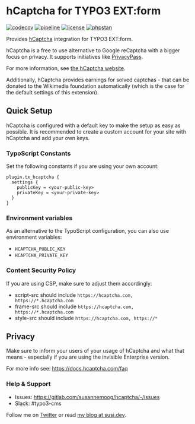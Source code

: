 # hCaptcha for TYPO3 EXT:form

[![codecov](https://codecov.io/gl/susannemoog/hcaptcha/branch/main/graph/badge.svg?token=QPAS36XVEM)](https://codecov.io/gl/susannemoog/hcaptcha/)
[![pipeline](https://gitlab.com/susannemoog/hcaptcha/badges/main/pipeline.svg)]()
[![license](https://img.shields.io/badge/license-GPL%20v3-brightgreen)](https://choosealicense.com/licenses/gpl-3.0/)
[![phpstan](https://img.shields.io/badge/PHPStan-lvl%20max-blueviolet)](https://phpstan.org/)

Provides [hCaptcha](https://hcaptcha.com) integration for TYPO3 EXT:form.

hCaptcha is a free to use alternative to Google reCaptcha with a bigger focus on privacy. It supports initiatives like [PrivacyPass](https://www.hcaptcha.com/privacy-pass).

For more information, see [the hCaptcha website](https://hcaptcha.com).

Additionally, hCaptcha provides earnings for solved captchas - that can be donated to
the Wikimedia foundation automatically (which is the case for the default settings of this extension).

## Quick Setup

hCaptcha is configured with a default key to make the setup as easy as possible.
It is recommended to create a custom account for your site with hCaptcha and add your own keys.

### TypoScript Constants

Set the following constants if you are using your own account:

```typo3_typoscript
plugin.tx_hcaptcha {
  settings {
    publicKey = <your-public-key>
    privateKey = <your-private-key>
  }
}
```

### Environment variables
As an alternative to the TypoScript configuration, you can also use environment variables:
* `HCAPTCHA_PUBLIC_KEY`
* `HCAPTCHA_PRIVATE_KEY`

### Content Security Policy

If you are using CSP, make sure to adjust them accordingly:

* script-src should include `https://hcaptcha.com, https://*.hcaptcha.com`
* frame-src should include `https://hcaptcha.com, https://*.hcaptcha.com`
* style-src should include `https://hcaptcha.com, https://*`

## Privacy

Make sure to inform your users of your usage of hCaptcha and what that means - especially if you
are using the invisible Enterprise version.

For more info see: https://docs.hcaptcha.com/faq

### Help & Support

* Issues: https://gitlab.com/susannemoog/hcaptcha/-/issues
* Slack: #typo3-cms

Follow me on [Twitter](twitter.com/sasunegomo) or read [my blog at susi.dev](https://susi.dev).
